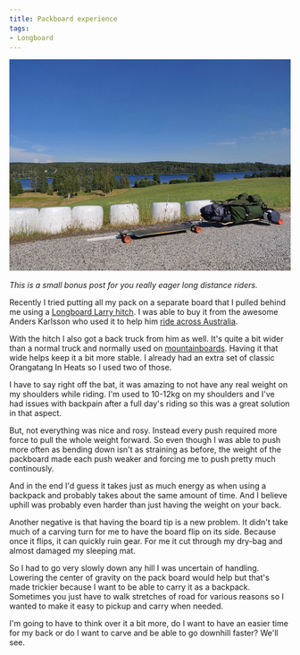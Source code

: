 ```yaml
---
title: Packboard experience
tags:
- Longboard
---
```


![Image](/images/longboard/board.jpg)

*This is a small bonus post for you really eager long distance riders.*

Recently I tried putting all my pack on a separate board that I pulled behind me using a [Longboard Larry hitch](https://www.sickboards.nl/nl/miscellaneous/10075-longboard-larry-trailer-hitch.html). I was able to buy it from the awesome Anders Karlsson who used it to help him [ride across Australia](https://longboardaustralia.blogspot.com/).

With the hitch I also got a back truck from him as well. It's quite a bit wider than a normal truck and normally used on [mountainboards](https://en.wikipedia.org/wiki/Mountainboarding). Having it that wide helps keep it a bit more stable. I already had an extra set of classic Orangatang In Heats so I used two of those.

I have to say right off the bat, it was amazing to not have any real weight on my shoulders while riding. I'm used to 10-12kg on my shoulders and I've had issues with backpain after a full day's riding so this was a great solution in that aspect.

But, not everything was nice and rosy. Instead every push required more force to pull the whole weight forward. So even though I was able to push more often as bending down isn't as straining as before, the weight of the packboard made each push weaker and forcing me to push pretty much continously.

And in the end I'd guess it takes just as much energy as when using a backpack and probably takes about the same amount of time. And I believe uphill was probably even harder than just having the weight on your back.

Another negative is that having the board tip is a new problem. It didn't take much of a carving turn for me to have the board flip on its side. Because once it flips, it can quickly ruin gear. For me it cut through my dry-bag and almost damaged my sleeping mat.

So I had to go very slowly down any hill I was uncertain of handling. Lowering the center of gravity on the pack board would help but that's made trickier because I want to be able to carry it as a backpack. Sometimes you just have to walk stretches of road for various reasons so I wanted to make it easy to pickup and carry when needed.

I'm going to have to think over it a bit more, do I want to have an easier time for my back or do I want to carve and be able to go downhill faster? We'll see.